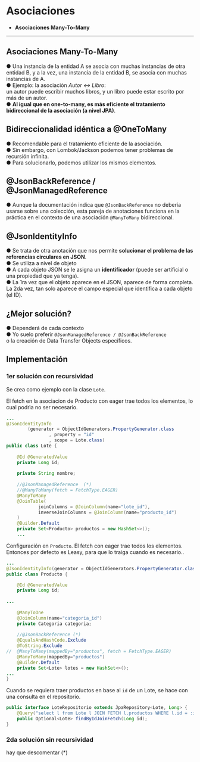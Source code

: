 # Asociaciones


+ **Asociaciones Many-To-Many**


---

## Asociaciones Many-To-Many

● Una instancia de la entidad A se asocia con muchas instancias de
otra entidad B, y a la vez, una instancia de la entidad B, se asocia con
muchas instancias de A.<br>
● Ejemplo: la asociación *Autor ↔ Libro*: <br>
un autor puede escribir
muchos libros, y un libro puede estar escrito por más de un autor.<br>
● **Al igual que en one-to-many, es más eficiente el tratamiento
bidireccional de la asociación (a nivel JPA)**.<br>

## Bidireccionalidad idéntica a @OneToMany
● Recomendable para el tratamiento eficiente de la asociación.<br>
● Sin embargo, con Lombok/Jackson podemos tener problemas de
recursión infinita.<br>
● Para solucionarlo, podemos utilizar los mismos elementos.<br>

## @JsonBackReference / @JsonManagedReference
● Aunque la documentación indica que `@JsonBackReference` no
debería usarse sobre una colección, esta pareja de anotaciones
funciona en la práctica en el contexto de una asociación
`@ManyToMany` bidireccional.

## @JsonIdentityInfo
● Se trata de otra anotación que nos permite **solucionar el problema
de las referencias circulares en JSON**.<br>
● Se utiliza a nivel de objeto<br>
● A cada objeto JSON se le asigna un **identificador** (puede ser artificial
o una propiedad que ya tenga).<br>
● La 1ra vez que el objeto aparece en el JSON, aparece de forma
completa. La 2da vez, tan solo aparece el campo especial que
identifica a cada objeto (el ID).<br>

## ¿Mejor solución?
● Dependerá de cada contexto<br>
● Yo suelo preferir `@JsonManagedReference / @JsonBackReference`<br>
o la creación de Data Transfer Objects específicos.

## Implementación


### 1er solución con recursividad

Se crea como ejemplo con la clase `Lote`.

El fetch en la asociacion de Producto con eager trae todos los elementos, lo cual podrìa no ser necesario.

```java
...
@JsonIdentityInfo
        (generator = ObjectIdGenerators.PropertyGenerator.class
                , property = "id"
                , scope = Lote.class)
public class Lote {
	
	@Id @GeneratedValue
	private Long id;
	
	private String nombre;
	
	//@JsonManagedReference  (*)
	//@ManyToMany(fetch = FetchType.EAGER)
	@ManyToMany
	@JoinTable(
			joinColumns = @JoinColumn(name="lote_id"),
			inverseJoinColumns = @JoinColumn(name="producto_id")
	)
	@Builder.Default
	private Set<Producto> productos = new HashSet<>();
    ...	
```

Configuración en `Producto`. El fetch con eager trae todos los elementos. Entonces por defecto es Leasy, para que lo traiga cuando es necesario..
```java
...
@JsonIdentityInfo(generator = ObjectIdGenerators.PropertyGenerator.class, property = "id", scope = Producto.class )
public class Producto {

	@Id @GeneratedValue
	private Long id;
    
...
	
	@ManyToOne
	@JoinColumn(name="categoria_id")
	private Categoria categoria;
	
	//@JsonBackReference (*)
	@EqualsAndHashCode.Exclude
	@ToString.Exclude
//	@ManyToMany(mappedBy="productos", fetch = FetchType.EAGER)
	@ManyToMany(mappedBy="productos")
	@Builder.Default
	private Set<Lote> lotes = new HashSet<>();
...	
}
```

Cuando se requiera traer productos en base al `id` de un Lote, se hace con una consulta en el repositorio.
```java
public interface LoteRepositorio extends JpaRepository<Lote, Long> {
	@Query("select l from Lote l JOIN FETCH l.productos WHERE l.id = :id")
	public Optional<Lote> findByIdJoinFetch(Long id);
}
```

### 2da solución sin recursividad

hay que descomentar  (*)
